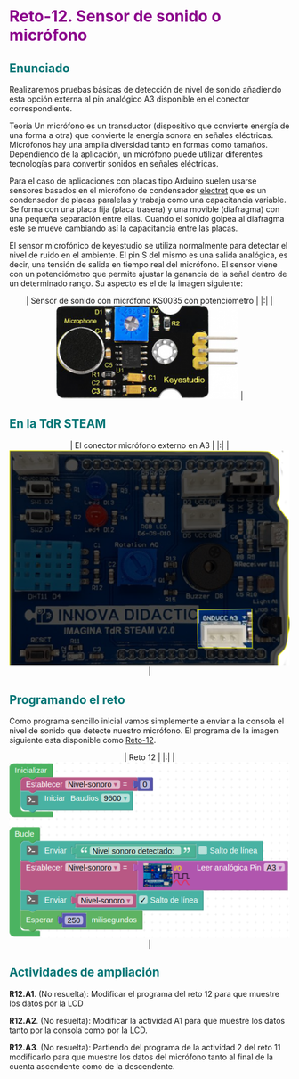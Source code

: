 # <FONT COLOR=#8B008B>Reto-12. Sensor de sonido o micrófono</font>

## <FONT COLOR=#007575>Enunciado</font>
Realizaremos pruebas básicas de detección de nivel de sonido añadiendo esta opción externa al pin analógico A3 disponible en el conector correspondiente.

Teoría
Un micrófono es un transductor (dispositivo que convierte energía de una forma a otra) que convierte la energía sonora en señales eléctricas. Micrófonos hay una amplia diversidad tanto en formas como tamaños. Dependiendo de la aplicación, un micrófono puede utilizar diferentes tecnologías para convertir sonidos en señales eléctricas.

Para el caso de aplicaciones con placas tipo Arduino suelen usarse sensores basados en el micrófono de condensador [electret](https://es.wikipedia.org/wiki/Micr%C3%B3fono_de_electreto) que es un condensador de placas paralelas y trabaja como una capacitancia variable. Se forma con una placa fija (placa trasera) y una movible (diafragma) con una pequeña separación entre ellas. Cuando el sonido golpea al diafragma este se mueve cambiando así la capacitancia entre las placas.

El sensor microfónico de keyestudio se utiliza normalmente para detectar el nivel de ruido en el ambiente. El pin S del mismo es una salida analógica, es decir, una tensión de salida en tiempo real del micrófono. El sensor viene con un potenciómetro que permite ajustar la ganancia de la señal dentro de un determinado rango. Su aspecto es el de la imagen siguiente:

<center>

| Sensor de sonido con micrófono KS0035 con potenciómetro |
|:|
| ![Sensor de sonido con micrófono KS0035 con potenciómetro](../img/img/Reto-12/sensor-micro.png) |

</center>

## <FONT COLOR=#007575>En la TdR STEAM</font>

<center>

| El conector micrófono externo en A3  |
|:|
| ![El conector micrófono externo en A3 ](../img/img/Reto-12/micro-TdR.png) |

</center>

## <FONT COLOR=#007575>Programando el reto</font>
Como programa sencillo inicial vamos simplemente a enviar a la consola el nivel de sonido que detecte nuestro micrófono. El programa de la imagen siguiente esta disponible como [Reto-12](http://www.arduinoblocks.com/web/project/637529).

<center>

| Reto 12  |
|:|
| ![Reto 12 ](../img/img/Reto-12/Rqto-12.png) |

</center>

## <FONT COLOR=#007575>Actividades de ampliación</font>

**R12.A1**. (No resuelta): Modificar el programa del reto 12 para que muestre los datos por la LCD

**R12.A2**. (No resuelta): Modificar la actividad A1 para que muestre los datos tanto por la consola como por la LCD.

**R12.A3**. (No resuelta): Partiendo del programa de la actividad 2 del reto 11 modificarlo para que muestre los datos del micrófono tanto al final de la cuenta ascendente como de la descendente.
